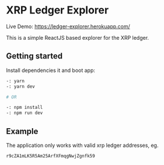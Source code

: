 # XRP Ledger Explorer

Live Demo: https://ledger-explorer.herokuapp.com/

This is a simple ReactJS based explorer for the XRP ledger. 

## Getting started

Install dependencies it and boot app:
```bash
-: yarn
-: yarn dev

# OR

-: npm install
-: npm run dev
```

## Example

The application only works with valid xrp ledger addresses, eg.

```bash
r9cZA1mLK5R5Am25ArfXFmqgNwjZgnfk59
```